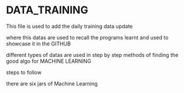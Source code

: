 # DATA_TRAINING
This file is used to add the daily training data update 

where this datas are used to recall the programs learnt and used to showcase it in the GITHUB 

different types of datas are used in step by step methods of finding the good algo for MACHINE LEARNING

steps to follow 

there are six jars of Machine Learning 
